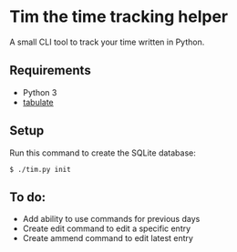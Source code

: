 # Tim the time tracking helper

A small CLI tool to track your time written in Python.  

## Requirements

- Python 3
- [tabulate](https://pypi.org/project/tabulate/)

## Setup

Run this command to create the SQLite database:  

    $ ./tim.py init

## To do:

- Add ability to use commands for previous days
- Create edit command to edit a specific entry
- Create ammend command to edit latest entry
